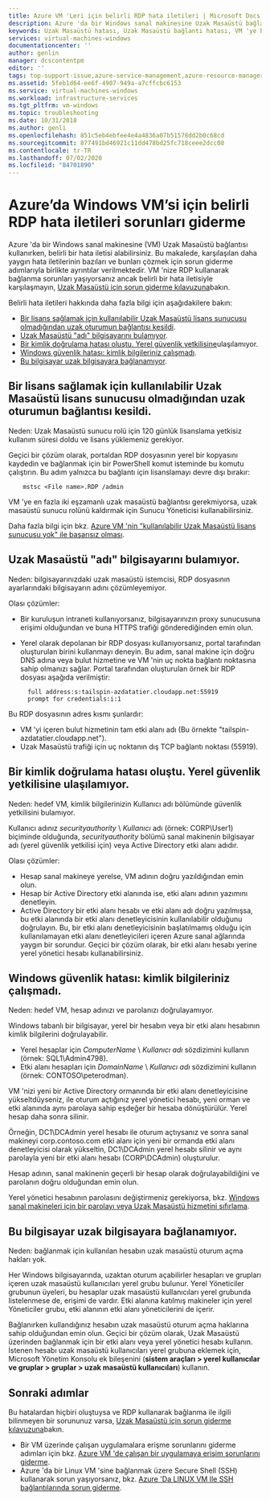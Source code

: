 ```yaml
---
title: Azure VM 'Leri için belirli RDP hata iletileri | Microsoft Docs
description: Azure 'da bir Windows sanal makinesine Uzak Masaüstü bağlantısı kullanmaya çalışırken alabileceğiniz belirli hata iletilerini anlayın
keywords: Uzak Masaüstü hatası, Uzak Masaüstü bağlantı hatası, VM 'ye bağlanılamıyor, Uzak Masaüstü sorunlarını giderme
services: virtual-machines-windows
documentationcenter: ''
author: genlin
manager: dcscontentpm
editor: ''
tags: top-support-issue,azure-service-management,azure-resource-manager
ms.assetid: 5feb1d64-ee6f-4907-949a-a7cffcbc6153
ms.service: virtual-machines-windows
ms.workload: infrastructure-services
ms.tgt_pltfrm: vm-windows
ms.topic: troubleshooting
ms.date: 10/31/2018
ms.author: genli
ms.openlocfilehash: 851c5eb4ebfee4e4a4836a07b51578dd2b0c68cd
ms.sourcegitcommit: 877491bd46921c11dd478bd25fc718ceee2dcc08
ms.contentlocale: tr-TR
ms.lasthandoff: 07/02/2020
ms.locfileid: "84701890"
---
```

# <a name="troubleshooting-specific-rdp-error-messages-to-a-windows-vm-in-azure"></a>Azure’da Windows VM’si için belirli RDP hata iletileri sorunları giderme
Azure 'da bir Windows sanal makinesine (VM) Uzak Masaüstü bağlantısı kullanırken, belirli bir hata iletisi alabilirsiniz. Bu makalede, karşılaşılan daha yaygın hata iletilerinin bazıları ve bunları çözmek için sorun giderme adımlarıyla birlikte ayrıntılar verilmektedir. VM 'nize RDP kullanarak bağlanma sorunları yaşıyorsanız ancak belirli bir hata iletisiyle karşılaşmayın, [Uzak Masaüstü için sorun giderme kılavuzuna](troubleshoot-rdp-connection.md)bakın.

Belirli hata iletileri hakkında daha fazla bilgi için aşağıdakilere bakın:

* [Bir lisans sağlamak için kullanılabilir Uzak Masaüstü lisans sunucusu olmadığından uzak oturumun bağlantısı kesildi](#rdplicense).
* [Uzak Masaüstü "adı" bilgisayarını bulamıyor](#rdpname).
* [Bir kimlik doğrulama hatası oluştu. Yerel güvenlik yetkilisine](#rdpauth)ulaşılamıyor.
* [Windows güvenlik hatası: kimlik bilgileriniz çalışmadı](#wincred).
* [Bu bilgisayar uzak bilgisayara bağlanamıyor](#rdpconnect).

<a id="rdplicense"></a>

## <a name="the-remote-session-was-disconnected-because-there-are-no-remote-desktop-license-servers-available-to-provide-a-license"></a>Bir lisans sağlamak için kullanılabilir Uzak Masaüstü lisans sunucusu olmadığından uzak oturumun bağlantısı kesildi.
Neden: Uzak Masaüstü sunucu rolü için 120 günlük lisanslama yetkisiz kullanım süresi doldu ve lisans yüklemeniz gerekiyor.

Geçici bir çözüm olarak, portaldan RDP dosyasının yerel bir kopyasını kaydedin ve bağlanmak için bir PowerShell komut isteminde bu komutu çalıştırın. Bu adım yalnızca bu bağlantı için lisanslamayı devre dışı bırakır:

        mstsc <File name>.RDP /admin

VM 'ye en fazla iki eşzamanlı uzak masaüstü bağlantısı gerekmiyorsa, uzak masaüstü sunucu rolünü kaldırmak için Sunucu Yöneticisi kullanabilirsiniz.

Daha fazla bilgi için bkz. [Azure VM 'nin "kullanılabilir Uzak Masaüstü lisans sunucusu yok" ile başarısız olması](https://blogs.msdn.microsoft.com/mast/2014/01/21/rdp-to-azure-vm-fails-with-no-remote-desktop-license-servers-available/).

<a id="rdpname"></a>

## <a name="remote-desktop-cant-find-the-computer-name"></a>Uzak Masaüstü "adı" bilgisayarını bulamıyor.
Neden: bilgisayarınızdaki uzak masaüstü istemcisi, RDP dosyasının ayarlarındaki bilgisayarın adını çözümleyemiyor.

Olası çözümler:

* Bir kuruluşun intraneti kullanıyorsanız, bilgisayarınızın proxy sunucusuna erişimi olduğundan ve buna HTTPS trafiği gönderediğinden emin olun.
* Yerel olarak depolanan bir RDP dosyası kullanıyorsanız, portal tarafından oluşturulan birini kullanmayı deneyin. Bu adım, sanal makine için doğru DNS adına veya bulut hizmetine ve VM 'nin uç nokta bağlantı noktasına sahip olmanızı sağlar. Portal tarafından oluşturulan örnek bir RDP dosyası aşağıda verilmiştir:
  
        full address:s:tailspin-azdatatier.cloudapp.net:55919
        prompt for credentials:i:1

Bu RDP dosyasının adres kısmı şunlardır:

* VM 'yi içeren bulut hizmetinin tam etki alanı adı (Bu örnekte "tailspin-azdatatier.cloudapp.net").
* Uzak Masaüstü trafiği için uç noktanın dış TCP bağlantı noktası (55919).

<a id="rdpauth"></a>

## <a name="an-authentication-error-has-occurred-the-local-security-authority-cannot-be-contacted"></a>Bir kimlik doğrulama hatası oluştu. Yerel güvenlik yetkilisine ulaşılamıyor.
Neden: hedef VM, kimlik bilgilerinizin Kullanıcı adı bölümünde güvenlik yetkilisini bulamıyor.

Kullanıcı adınız *securityauthority* \\ *Kullanıcı* adı (örnek: CORP\User1) biçiminde olduğunda, *securityauthority* bölümü sanal makinenin bilgisayar adı (yerel güvenlik yetkilisi için) veya Active Directory etki alanı adıdır.

Olası çözümler:

* Hesap sanal makineye yerelse, VM adının doğru yazıldığından emin olun.
* Hesap bir Active Directory etki alanında ise, etki alanı adının yazımını denetleyin.
* Active Directory bir etki alanı hesabı ve etki alanı adı doğru yazılmışsa, bu etki alanında bir etki alanı denetleyicisinin kullanılabilir olduğunu doğrulayın. Bu, bir etki alanı denetleyicisinin başlatılmamış olduğu için kullanılamayan etki alanı denetleyicileri içeren Azure sanal ağlarında yaygın bir sorundur. Geçici bir çözüm olarak, bir etki alanı hesabı yerine yerel yönetici hesabı kullanabilirsiniz.

<a id="wincred"></a>

## <a name="windows-security-error-your-credentials-did-not-work"></a>Windows güvenlik hatası: kimlik bilgileriniz çalışmadı.
Neden: hedef VM, hesap adınızı ve parolanızı doğrulayamıyor.

Windows tabanlı bir bilgisayar, yerel bir hesabın veya bir etki alanı hesabının kimlik bilgilerini doğrulayabilir.

* Yerel hesaplar için *ComputerName* \\ *Kullanıcı adı* sözdizimini kullanın (örnek: SQL1\Admin4798).
* Etki alanı hesapları için *DomainName* \\ *Kullanıcı adı* sözdizimini kullanın (örnek: CONTOSO\peterodman).

VM 'nizi yeni bir Active Directory ormanında bir etki alanı denetleyicisine yükseltdüyseniz, ile oturum açtığınız yerel yönetici hesabı, yeni orman ve etki alanında aynı parolaya sahip eşdeğer bir hesaba dönüştürülür. Yerel hesap daha sonra silinir.

Örneğin, DC1\DCAdmin yerel hesabı ile oturum açtıysanız ve sonra sanal makineyi corp.contoso.com etki alanı için yeni bir ormanda etki alanı denetleyicisi olarak yükseltin, DC1\DCAdmin yerel hesabı silinir ve aynı parolayla yeni bir etki alanı hesabı (CORP\DCAdmin) oluşturulur.

Hesap adının, sanal makinenin geçerli bir hesap olarak doğrulayabildiğini ve parolanın doğru olduğundan emin olun.

Yerel yönetici hesabının parolasını değiştirmeniz gerekiyorsa, bkz. [Windows sanal makineleri için bir parolayı veya Uzak Masaüstü hizmetini sıfırlama](reset-rdp.md).

<a id="rdpconnect"></a>

## <a name="this-computer-cant-connect-to-the-remote-computer"></a>Bu bilgisayar uzak bilgisayara bağlanamıyor.
Neden: bağlanmak için kullanılan hesabın uzak masaüstü oturum açma hakları yok.

Her Windows bilgisayarında, uzaktan oturum açabilirler hesapları ve grupları içeren uzak masaüstü kullanıcıları yerel grubu bulunur. Yerel Yöneticiler grubunun üyeleri, bu hesaplar uzak masaüstü kullanıcıları yerel grubunda listelenmese de, erişimi de vardır. Etki alanına katılmış makineler için yerel Yöneticiler grubu, etki alanının etki alanı yöneticilerini de içerir.

Bağlanırken kullandığınız hesabın uzak masaüstü oturum açma haklarına sahip olduğundan emin olun. Geçici bir çözüm olarak, Uzak Masaüstü üzerinden bağlanmak için bir etki alanı veya yerel yönetici hesabı kullanın. İstenen hesabı uzak masaüstü kullanıcıları yerel grubuna eklemek için, Microsoft Yönetim Konsolu ek bileşenini (**sistem araçları > yerel kullanıcılar ve gruplar > gruplar > uzak masaüstü kullanıcıları**) kullanın.

## <a name="next-steps"></a>Sonraki adımlar
Bu hatalardan hiçbiri oluştuysa ve RDP kullanarak bağlanma ile ilgili bilinmeyen bir sorununuz varsa, [Uzak Masaüstü için sorun giderme kılavuzuna](troubleshoot-rdp-connection.md?toc=%2fazure%2fvirtual-machines%2fwindows%2ftoc.json)bakın.

* Bir VM üzerinde çalışan uygulamalara erişme sorunlarını giderme adımları için bkz. [Azure VM 'de çalışan bir uygulamaya erişim sorunlarını giderme](../linux/troubleshoot-app-connection.md?toc=%2fazure%2fvirtual-machines%2flinux%2ftoc.json).
* Azure 'da bir Linux VM 'sine bağlanmak üzere Secure Shell (SSH) kullanarak sorun yaşıyorsanız, bkz. [Azure 'Da LINUX VM Ile SSH bağlantılarında sorun giderme](../linux/troubleshoot-ssh-connection.md?toc=%2fazure%2fvirtual-machines%2flinux%2ftoc.json).

